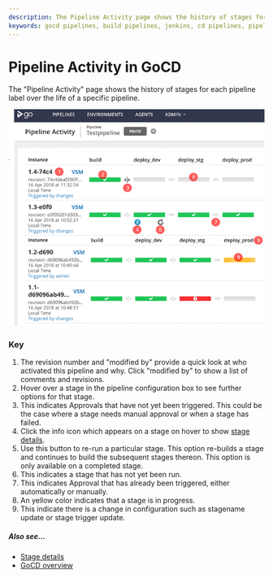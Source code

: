 ```yaml
---
description: The Pipeline Activity page shows the history of stages for each pipeline label over the life of a specific pipeline.
keywords: gocd pipelines, build pipelines, jenkins, cd pipelines, pipeline configuration, pipeline stage, continuous delivery
---
```



# Pipeline Activity in GoCD

The "Pipeline Activity" page shows the history of stages for each pipeline label over the life of a specific pipeline.

![Pipeline Activity Page](../resources/images/PipelineActivity.png)

### Key

1.  The revision number and "modified by" provide a quick look at who activated this pipeline and why. Click "modified by" to show a list of comments and revisions.
2.  Hover over a stage in the pipeline configuration box to see further options for that stage.
3.  This indicates Approvals that have not yet been triggered. This could be the case where a stage needs manual approval or when a stage has failed.
4.  Click the info icon which appears on a stage on hover to show [stage details](../navigation/stage_details_page.md).
5.  Use this button to re-run a particular stage. This option re-builds a stage and continues to build the subsequent stages thereon. This option is only available on a completed stage.
6.  This indicates a stage that has not yet been run.
7.  This indicates Approval that has already been triggered, either automatically or manually.
8.  An yellow color indicates that a stage is in progress.
9.  This indicate there is a change in configuration such as stagename update or stage trigger update.

##### Also see...

-   [Stage details](../navigation/stage_details_page.md)
-   [GoCD overview](../introduction/concepts_in_go.md)
